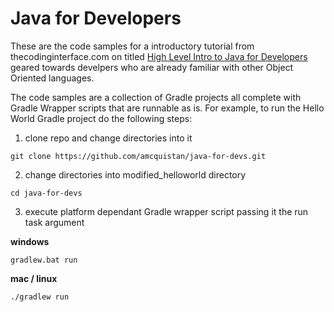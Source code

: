 # Java for Developers

These are the code samples for a introductory tutorial from thecodinginterface.com on titled [High Level Intro to Java for Developers](https://thecodinginterface.com/blog/intro-to-java-for-devs/) geared towards develpers who are already familiar with other Object Oriented languages.  

The code samples are a collection of Gradle projects all complete with Gradle Wrapper scripts that are runnable as is. For example, to run the Hello World Gradle project do the following steps:

1. clone repo and change directories into it

```
git clone https://github.com/amcquistan/java-for-devs.git
```

2. change directories into modified_helloworld directory

```
cd java-for-devs
```

3. execute platform dependant Gradle wrapper script passing it the run task argument

__windows__


```
gradlew.bat run
```

__mac / linux__

```
./gradlew run
```
